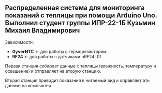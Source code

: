 ## Распределенная система для мониторинга показаний с теплицы при помощи Arduino Uno. Выполнил студент группы ИПР-22-1Б Кузьмин Михаил Владимирович

Зависимости:

- **GyverNTC** <- для работы с терморезистором
- **RF24** <- для работы с датчиками nRF24L01

Первая станция собирает данные с теплицы (влажность, температуру и освещение) и отправляет на вторую станцию.

Вторая станция приводит показания в читаемый вид и оправляет эти данные на компьютер.